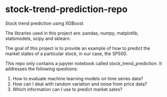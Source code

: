 # stock-trend-prediction-repo
Stock trend prediction using XGBoost

The libraries used in this project are: pandas, numpy, matplotlib, statsmodels, scipy and sklearn.

The goal of this project is to provide an example of how to predict the market states of a particular stock, in our case, the SP500.

This repo only contains a jupyter notebook called stock_trend_prediction. It addresses the following questions:

1) How to evaluate machine learning models on time series data?
2) How can I deal with random variation and noise from price data?
3) Which information can I use to predict market sates?

